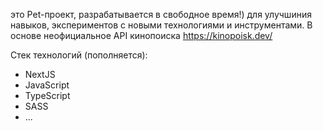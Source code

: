 это Pet-проект, разрабатывается в свободное время!) для улучшиния навыков, экспериментов с новыми технологиями и инструментами.
В основе неофициальное API кинопоиска https://kinopoisk.dev/

Стек технологий (пополняется):
- NextJS
- JavaScript
- TypeScript
- SASS
- ...
